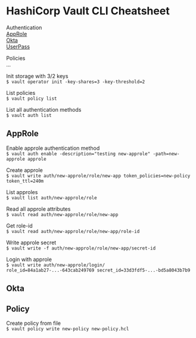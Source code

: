 # HashiCorp Vault CLI Cheatsheet

Authentication  
[AppRole](#AppRole)  
[Okta](#Okta)  
[UserPass](#UserPass)  

Policies  
...

Init storage with 3/2 keys  
`$ vault operator init -key-shares=3 -key-threshold=2`

List policies  
`$ vault policy list`

List all authentication methods  
`$ vault auth list`

## AppRole

Enable approle authentication method  
`$ vault auth enable -description="testing new-approle" -path=new-approle approle`

Create approle  
`$ vault write auth/new-approle/role/new-app token_policies=new-policy token_ttl=240m`

List approles  
`$ vault list auth/new-approle/role`

Read all approle attributes  
`$ vault read auth/new-approle/role/new-app`

Get role-id  
`$ vault read auth/new-approle/role/new-app/role-id`

Write approle secret  
`$ vault write -f auth/new-approle/role/new-app/secret-id`

Login with approle  
`$ vault write auth/new-approle/login/ role_id=84a1ab27-...-643cab249769 secret_id=33d3fdf5-...-bd5a8043b7b9`

## Okta
## Policy

Create policy from file  
`$ vault policy write new-policy new-policy.hcl`

